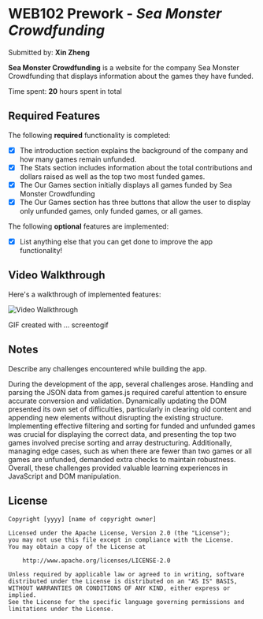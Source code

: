 # WEB102 Prework - *Sea Monster Crowdfunding*

Submitted by: **Xin Zheng**

**Sea Monster Crowdfunding** is a website for the company Sea Monster Crowdfunding that displays information about the games they have funded.

Time spent: **20** hours spent in total

## Required Features

The following **required** functionality is completed:

* [x] The introduction section explains the background of the company and how many games remain unfunded.
* [x] The Stats section includes information about the total contributions and dollars raised as well as the top two most funded games.
* [x] The Our Games section initially displays all games funded by Sea Monster Crowdfunding
* [x] The Our Games section has three buttons that allow the user to display only unfunded games, only funded games, or all games.

The following **optional** features are implemented:

* [x] List anything else that you can get done to improve the app functionality!

## Video Walkthrough

Here's a walkthrough of implemented features:

<img src='https://github.com/xlz1047/web102_prework/blob/main/Web102Pre-Work.gif' title='Video Walkthrough' width='' alt='Video Walkthrough' />

<!-- Replace this with whatever GIF tool you used! -->
GIF created with ... screentogif
<!-- Recommended tools:
[Kap](https://getkap.co/) for macOS
[ScreenToGif](https://www.screentogif.com/) for Windows
[peek](https://github.com/phw/peek) for Linux. -->

## Notes

Describe any challenges encountered while building the app.

During the development of the app, several challenges arose. Handling and parsing the JSON data from games.js required careful attention to ensure accurate conversion and validation. Dynamically updating the DOM presented its own set of difficulties, particularly in clearing old content and appending new elements without disrupting the existing structure. Implementing effective filtering and sorting for funded and unfunded games was crucial for displaying the correct data, and presenting the top two games involved precise sorting and array destructuring. Additionally, managing edge cases, such as when there are fewer than two games or all games are unfunded, demanded extra checks to maintain robustness. Overall, these challenges provided valuable learning experiences in JavaScript and DOM manipulation.

## License

    Copyright [yyyy] [name of copyright owner]

    Licensed under the Apache License, Version 2.0 (the "License");
    you may not use this file except in compliance with the License.
    You may obtain a copy of the License at

        http://www.apache.org/licenses/LICENSE-2.0

    Unless required by applicable law or agreed to in writing, software
    distributed under the License is distributed on an "AS IS" BASIS,
    WITHOUT WARRANTIES OR CONDITIONS OF ANY KIND, either express or implied.
    See the License for the specific language governing permissions and
    limitations under the License.
